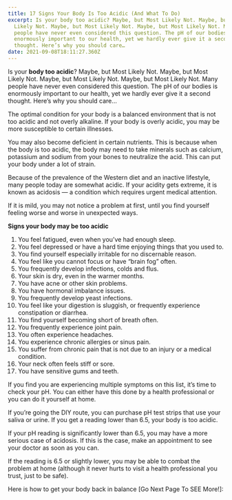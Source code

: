 ```yaml
---
title: 17 Signs Your Body Is Too Acidic (And What To Do)
excerpt: Is your body too acidic? Maybe, but Most Likely Not. Maybe, but Most
  Likely Not. Maybe, but Most Likely Not. Maybe, but Most Likely Not. Many
  people have never even considered this question. The pH of our bodies is
  enormously important to our health, yet we hardly ever give it a second
  thought. Here’s why you should care…
date: 2021-09-08T18:11:27.360Z
---
```

Is your **body too acidic**? Maybe, but Most Likely Not. Maybe, but Most Likely Not. Maybe, but Most Likely Not. Maybe, but Most Likely Not. Many people have never even considered this question. The pH of our bodies is enormously important to our health, yet we hardly ever give it a second thought. Here’s why you should care…

The optimal condition for your body is a balanced environment that is not too acidic and not overly alkaline. If your body is overly acidic, you may be more susceptible to certain illnesses.

You may also become deficient in certain nutrients. This is because when the body is too acidic, the body may need to take minerals such as calcium, potassium and sodium from your bones to neutralize the acid. This can put your body under a lot of strain.

Because of the prevalence of the Western diet and an inactive lifestyle, many people today are somewhat acidic. If your acidity gets extreme, it is known as acidosis — a condition which requires urgent medical attention.

If it is mild, you may not notice a problem at first, until you find yourself feeling worse and worse in unexpected ways.

**Signs your body may be too acidic**

1. You feel fatigued, even when you’ve had enough sleep.
2. You feel depressed or have a hard time enjoying things that you used to.
3. You find yourself especially irritable for no discernable reason.
4. You feel like you cannot focus or have “brain fog” often.
5. You frequently develop infections, colds and flus.
6. Your skin is dry, even in the warmer months.
7. You have acne or other skin problems.
8. You have hormonal imbalance issues.
9. You frequently develop yeast infections.
10. You feel like your digestion is sluggish, or frequently experience constipation or diarrhea.
11. You find yourself becoming short of breath often.
12. You frequently experience joint pain.
13. You often experience headaches.
14. You experience chronic allergies or sinus pain.
15. You suffer from chronic pain that is not due to an injury or a medical condition.
16. Your neck often feels stiff or sore.
17. You have sensitive gums and teeth.

If you find you are experiencing multiple symptoms on this list, it’s time to check your pH. You can either have this done by a health professional or you can do it yourself at home.

If you’re going the DIY route, you can purchase pH test strips that use your saliva or urine. If you get a reading lower than 6.5, your body is too acidic.

If your pH reading is significantly lower than 6.5, you may have a more serious case of acidosis. If this is the case, make an appointment to see your doctor as soon as you can.

If the reading is 6.5 or slightly lower, you may be able to combat the problem at home (although it never hurts to visit a health professional you trust, just to be safe).

Here is how to get your body back in balance \[Go Next Page To SEE More!]: